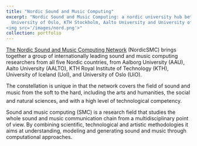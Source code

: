 ```yaml
---
title: "Nordic Sound and Music Computing"
excerpt: "Nordic Sound and Music Computing: a nordic university hub between [Aalborg University Copenhagen](https://www.en.aau.dk/copenhagen,
  University of Oslo, KTH Stockholm, Aalto University and University of Iceland, supported by [Nordforsk](https://www.nordforsk.org). <br/>
<img src='/images/nord.png'>"
collection: portfolio
---
```

[The Nordic Sound and Music Computing Network](https://nordicsmc.create.aau.dk) (NordicSMC) brings together a group of internationally leading sound and music computing researchers from all five Nordic countries, from Aalborg University (AAU), Aalto University (AALTO), KTH Royal Institute of Technology (KTH), University of Iceland (UoI), and University of Oslo (UiO).

The constellation is unique in that the network covers the field of sound and music from the soft to the hard, including the arts and humanities, the social and natural sciences, and with a high level of technological competency.

Sound and music computing (SMC) is a research field that studies the whole sound and music communication chain from a multidisciplinary point of view. By combining scientific, technological and artistic methodologies it aims at understanding, modeling and generating sound and music through computational approaches.
